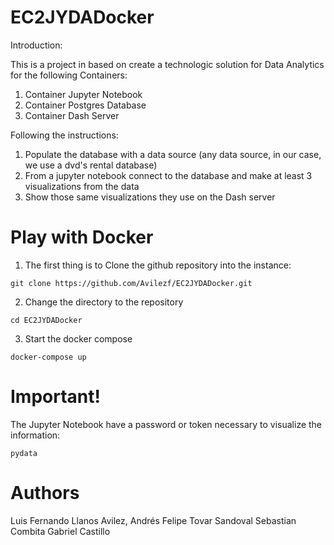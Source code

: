 ﻿# EC2JYDADocker
 Introduction:
 
 This is a project in based on create a technologic solution for Data Analytics for the following Containers:
 
  1. Container Jupyter Notebook 
  2. Container Postgres Database
  3. Container Dash Server

Following the instructions:

  1. Populate the database with a data source (any data source, in our case, we use a dvd's rental database)
  2. From a jupyter notebook connect to the database and make at least 3 visualizations from the data
  3. Show those same visualizations they use on the Dash server
 
# Play with Docker

1. The first thing is to Clone the github repository into the instance:
```
git clone https://github.com/Avilezf/EC2JYDADocker.git
```
2. Change the directory to the repository
```
cd EC2JYDADocker
```

3. Start the docker compose
```
docker-compose up
```

# Important!
The Jupyter Notebook have a password or token necessary to visualize the information:
```
pydata
```
# Authors
Luis Fernando Llanos Avilez,
Andrés Felipe Tovar Sandoval
Sebastian Combita
Gabriel Castillo

